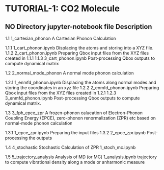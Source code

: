 TUTORIAL-1: CO2 Molecule
========================

  NO     Directory  jupyter-notebook file      Description
------------------------------------------------------------------------------
  1.1    1_cartesian_phonon                    A Cartesian Phonon Calculation

  1.1.1             1_cart_phonon.ipynb        Displacing the atoms and 
					       storing into a XYZ file.
  1.1.2             2_cart_phonon.ipynb        Preparing Qbox input files from
					       the XYZ files created in 1.1.1
  1.1.3		    3_cart_phonon.ipynb        Post-processing Qbox outputs to
					       compute dynamical matrix

  1.2    2_normal_mode_phonon                  A normal mode phonon calculation

  1.2.1             1_enmfd_phonon.ipynb       Displacing the atoms along 
					       normal modes and storing the
					       coordinates in an xyz file
  1.2.2             2_enmfd_phonon.ipynb       Preparing Qbox input files from
                                               the XYZ files created in 1.2.1
  1.2.3             3_enmfd_phonon.ipynb       Post-processing Qbox outputs to
                                               compute dynamical matrix.

  1.3    3_fph_epce_zpr                        A frozen-phonon calucation of
					       Electron-Phonon Coupling Energy
					       (EPCE), zero-phonon 
					       renormalization (ZPR) etc based
					       on normal-mode phonon 
						calculation

  1.3.1             1_epce_zpr.ipynb           Preparing the input files
  1.3.2             2_epce_zpr.ipynb           Post-processing the outputs

  1.4    4_stochastic                          Stochastic Calculation of ZPR
                    1_stoch_mc.ipynb           

  1.5    5_trajectory_analysis                 Analysis of MD (or MC) 
		    1_analysis.ipynb	       trajectory to compute 
					       vibrational density along a mode
                                               or anharmonic measure
